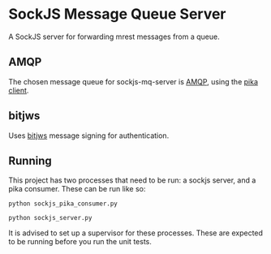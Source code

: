 # SockJS Message Queue Server

A SockJS server for forwarding mrest messages from a queue.

## AMQP
The chosen message queue for sockjs-mq-server is [AMQP](http://www.amqp.org/), using the [pika client](http://pika.readthedocs.org/en/latest/).

## bitjws

Uses [bitjws](https://github.com/deginner/bitjws) message signing for authentication.

## Running
This project has two processes that need to be run: a sockjs server, and a pika consumer. These can be run like so:

`python sockjs_pika_consumer.py`

`python sockjs_server.py`

It is advised to set up a supervisor for these processes. These are expected to be running before you run the unit tests.